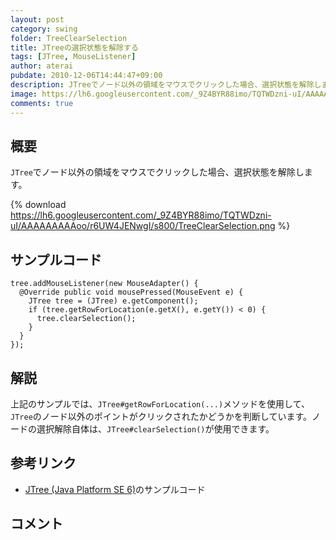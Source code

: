 ```yaml
---
layout: post
category: swing
folder: TreeClearSelection
title: JTreeの選択状態を解除する
tags: [JTree, MouseListener]
author: aterai
pubdate: 2010-12-06T14:44:47+09:00
description: JTreeでノード以外の領域をマウスでクリックした場合、選択状態を解除します。
image: https://lh6.googleusercontent.com/_9Z4BYR88imo/TQTWDzni-uI/AAAAAAAAAoo/r6UW4JENwgI/s800/TreeClearSelection.png
comments: true
---
```

## 概要
`JTree`でノード以外の領域をマウスでクリックした場合、選択状態を解除します。

{% download https://lh6.googleusercontent.com/_9Z4BYR88imo/TQTWDzni-uI/AAAAAAAAAoo/r6UW4JENwgI/s800/TreeClearSelection.png %}

## サンプルコード
<pre class="prettyprint"><code>tree.addMouseListener(new MouseAdapter() {
  @Override public void mousePressed(MouseEvent e) {
    JTree tree = (JTree) e.getComponent();
    if (tree.getRowForLocation(e.getX(), e.getY()) &lt; 0) {
      tree.clearSelection();
    }
  }
});
</code></pre>

## 解説
上記のサンプルでは、`JTree#getRowForLocation(...)`メソッドを使用して、`JTree`のノード以外のポイントがクリックされたかどうかを判断しています。ノードの選択解除自体は、`JTree#clearSelection()`が使用できます。

## 参考リンク
- [JTree (Java Platform SE 6)](http://docs.oracle.com/javase/jp/6/api/javax/swing/JTree.html)のサンプルコード

<!-- dummy comment line for breaking list -->

## コメント
